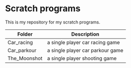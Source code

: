 # Scratch programs

This is my repository for my scratch programs.

| Folder | Description |
| --- | --- |
| Car_racing | a single player car racing game 
| Car_parkour | a single player car parkour game
| The_Moonshot | a single player shooting game


